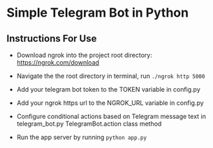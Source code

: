 # Simple Telegram Bot in Python

## Instructions For Use
* Download ngrok into the project root directory: https://ngrok.com/download

* Navigate the the root directory in terminal, run `./ngrok http 5000`

* Add your telegram bot token to the TOKEN variable in config.py

* Add your ngrok https url to the NGROK_URL variable in config.py

* Configure conditional actions based on Telegram message text in telegram_bot.py TelegramBot.action class method

* Run the app server by running `python app.py`
